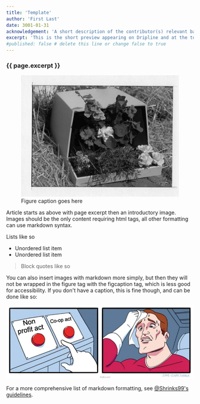 ```yaml
---
title: 'Template'
author: 'First Last'
date: 3001-01-31
acknowledgement: 'A short description of the contributor(s) relevant background and connection to Hypha. About this length.'
excerpt: 'This is the short preview appearing on Dripline and at the top of the article'
#published: false # delete this line or change false to true
---
```


### {{ page.excerpt }}
<figure>
<img src='/assets/images/posts/2022-09-24-garden-01.jpg' alt="Image description should be included for inclusion must be included or website will not build"/>
<figcaption>Figure caption goes here</figcaption>
</figure>

Article starts as above with page excerpt then an introductory image. Images should be the only content requiring html tags, all other formatting can use markdown syntax.

Lists like so
* Unordered list item
* Unordered list item

> Block quotes like so

You can also insert images with markdown more simply, but then they will not be wrapped in the figure tag with the figcaption tag, which is less good for accessibility. If you don't have a caption, this is fine though, and can be done like so:

![image](/assets/images/posts/2021-01-23-coop-npo-choice.png)

For a more comprehensive list of markdown formatting, see [@Shrinks99's guidelines](https://github.com/Shrinks99/NatronGitHub.github.io/blob/main/site_collections/_posts/2021-02-05-TestPost.md).
